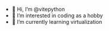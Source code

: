 - 👋 Hi, I’m @vitepython
- 👀 I’m interested in coding as a hobby
- 🌱 I’m currently learning virtualization

<!---
vitepython/vitepython is a ✨ special ✨ repository because its `README.md` (this file) appears on your GitHub profile.
You can click the Preview link to take a look at your changes.
--->
